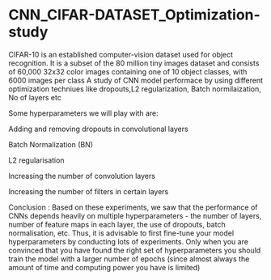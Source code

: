 # CNN_CIFAR-DATASET_Optimization-study
CIFAR-10  is an established computer-vision dataset used for object recognition. It is a subset of the 80 million tiny images dataset and consists of 60,000 32x32 color images containing one of 10 object classes, with 6000 images per class
A study of CNN model performace by using different optimization techniues like dropouts,L2 regularization, Batch normilaization, No of layers etc

Some hyperparameters we will play with are:

Adding and removing dropouts in convolutional layers

Batch Normalization (BN)

L2 regularisation

Increasing the number of convolution layers

Increasing the number of filters in certain layers 

Conclusion : Based on these experiments, we saw that the performance of CNNs depends heavily on multiple hyperparameters - the number of layers, number of feature maps in each layer, the use of dropouts, batch normalisation, etc. Thus, it is advisable to first fine-tune your model hyperparameters by conducting lots of experiments. Only when you are convinced that you have found the right set of hyperparameters you should train the model with a larger number of epochs (since almost always the amount of time and computing power you have is limited)
